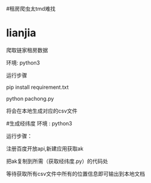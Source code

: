 #租房爬虫太tmd难找

# lianjia
爬取链家租房数据

环境: python3

运行步骤

pip install requirement.txt

python pachong.py

将会在本地生成对应的csv文件

#生成经纬度
环境 : python3

运行步骤：

注册百度开放api,新建应用获取ak

把ak复制到所需（获取经纬度.py）的代码处

等待获取所有csv文件中所有的位置信息即可输出到本地文档


